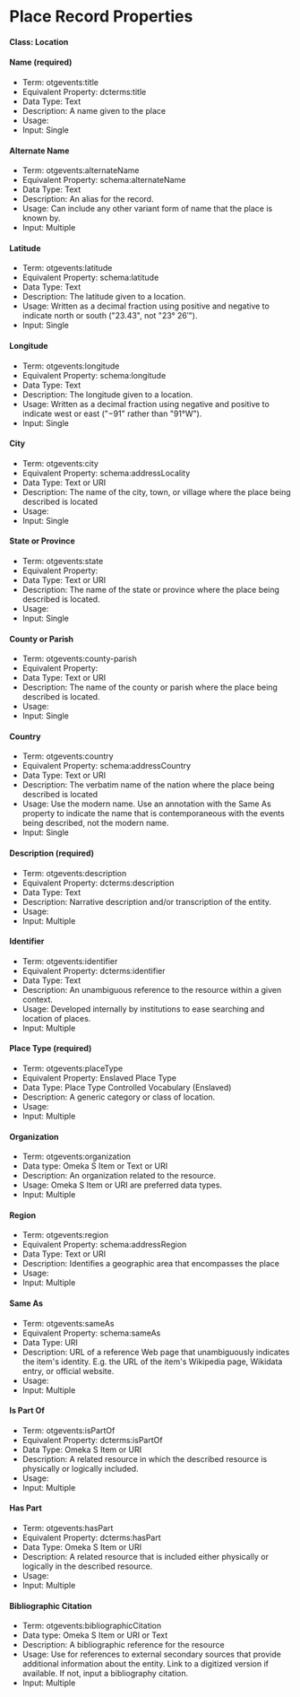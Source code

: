 # Place Record Properties

#### Class: Location

#### **Name (required)**

* Term: otgevents:title
* Equivalent Property: dcterms:title
* Data Type: Text
* Description: A name given to the place
* Usage:
* Input: Single

#### **Alternate Name**

* Term: otgevents:alternateName
* Equivalent Property: schema:alternateName
* Data Type: Text
* Description: An alias for the record.
* Usage: Can include any other variant form of name that the place is known by.
* Input: Multiple

#### **Latitude**

* Term: otgevents:latitude
* Equivalent Property: schema:latitude
* Data Type: Text
* Description: The latitude given to a location.
* Usage: Written as a decimal fraction using positive and negative to indicate north or south ("23.43", not "23° 26′").
* Input: Single

#### **Longitude**

* Term: otgevents:longitude
* Equivalent Property: schema:longitude
* Data Type: Text
* Description: The longitude given to a location.
* Usage: Written as a decimal fraction using negative and positive to indicate west or east ("−91" rather than "91°W").
* Input: Single

#### **City**

* Term: otgevents:city
* Equivalent Property: schema:addressLocality
* Data Type: Text or URI
* Description: The name of the city, town, or village where the place being described is located
* Usage:
* Input: Single

#### **State or Province**

* Term: otgevents:state
* Equivalent Property:&#x20;
* Data Type: Text or URI
* Description: The name of the state or province where the place being described is located.&#x20;
* Usage:
* Input: Single

#### **County or Parish**

* Term: otgevents:county-parish
* Equivalent Property:
* Data Type: Text or URI
* Description: The name of the county or parish where the place being described is located.
* Usage:
* Input: Single

#### **Country**

* Term: otgevents:country
* Equivalent Property: schema:addressCountry
* Data Type: Text or URI
* Description: The verbatim name of the nation where the place being described is located
* Usage: Use the modern name. Use an annotation with the Same As property to indicate the name that is contemporaneous with the events being described, not the modern name.
* Input: Single

#### **Description (required)**

* Term: otgevents:description
* Equivalent Property: dcterms:description
* Data Type: Text
* Description: Narrative description and/or transcription of the entity.
* Usage:
* Input: Multiple

#### **Identifier**

* Term: otgevents:identifier
* Equivalent Property: dcterms:identifier
* Data Type: Text
* Description: An unambiguous reference to the resource within a given context.
* Usage: Developed internally by institutions to ease searching and location of places.
* Input: Multiple

#### **Place Type (required)**

* Term: otgevents:placeType
* Equivalent Property: Enslaved Place Type
* Data Type: Place Type Controlled Vocabulary (Enslaved)
* Description: A generic category or class of location.&#x20;
* Usage:
* Input: Multiple

#### **Organization**

* Term: otgevents:organization
* Data type: Omeka S Item or Text or URI
* Description: An organization related to the resource.
* Usage: Omeka S Item or URI are preferred data types.
* Input: Multiple

#### **Region**

* Term: otgevents:region
* Equivalent Property: schema:addressRegion
* Data Type: Text or URI
* Description: Identifies a geographic area that encompasses the place
* Usage:
* Input: Multiple

#### **Same As**

* Term: otgevents:sameAs
* Equivalent Property: schema:sameAs
* Data Type: URI
* Description: URL of a reference Web page that unambiguously indicates the item's identity. E.g. the URL of the item's Wikipedia page, Wikidata entry, or official website.
* Usage:
* Input: Multiple

#### **Is Part Of**

* Term: otgevents:isPartOf
* Equivalent Property: dcterms:isPartOf
* Data Type: Omeka S Item or URI
* Description: A related resource in which the described resource is physically or logically included.
* Usage:
* Input: Multiple

#### **Has Part**

* Term: otgevents:hasPart
* Equivalent Property: dcterms:hasPart
* Data Type: Omeka S Item or URI
* Description: A related resource that is included either physically or logically in the described resource.
* Usage:
* Input: Multiple

#### **Bibliographic Citation**

* Term: otgevents:bibliographicCitation
* Data type: Omeka S Item or URI or Text
* Description: A bibliographic reference for the resource&#x20;
* Usage: Use for references to external secondary sources that provide additional information about the entity. Link to a digitized version if available. If not, input a bibliography citation.
* Input: Multiple
